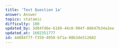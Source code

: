 ```yaml
---
title: 'Test Question 1a'
answer: Answer
topics: statamic
difficulty: 100
updated_by: 3d84fd6e-6189-44c0-994f-86647b34a2ee
updated_at: 1602351777
id: 44084f7f-f359-4950-bf1a-08b3de512682
---
```

